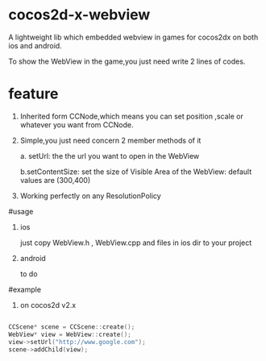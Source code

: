 # cocos2d-x-webview
A lightweight lib which embedded webview in games for cocos2dx on both ios and android. 

To show the WebView in the game,you just need write 2 lines of codes.




# feature
1.  Inherited form CCNode,which means you can set position ,scale or whatever you want from CCNode.
2. Simple,you just need concern 2 member methods of it

    a. setUrl: the the url you want to open in the WebView

    b.setContentSize: set the size of Visible Area of the WebView: default values are (300,400)

3. Working perfectly on any ResolutionPolicy

#usage

1. ios
    
    just copy  WebView.h , WebView.cpp and files in ios dir to your project

2. android
    
    to do


#example

1. on cocos2d v2.x
```cpp

CCScene* scene = CCScene::create();
WebView* view = WebView::create();
view->setUrl("http://www.google.com");
scene->addChild(view);

```




